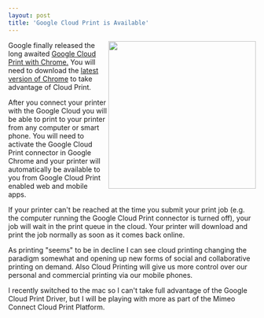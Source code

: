 ```yaml
---
layout: post
title: 'Google Cloud Print is Available'
---
```

<img src="http://kinlane-productions.s3.amazonaws.com/cloudprint.jpg" alt="" width="300" align="right" />Google finally released the long awaited <a href="http://www.google.com/chrome/intl/en/p/cloudprint.html" target="_blank">Google Cloud Print with Chrome.</a> You will need to download the <a href="http://www.google.com/chrome" target="_blank">latest version of Chrome</a> to take advantage of Cloud Print.<p></p>
After you connect your printer with the Google Cloud you will be able to print to your printer from any computer or smart phone.  You will need to activate the Google Cloud Print connector in Google Chrome and your printer will automatically be available to you from Google Cloud Print enabled web and mobile apps.<p></p>
If your printer can't be reached at the time you submit your print job (e.g. the computer running the Google Cloud Print connector is turned off), your job will wait in the print queue in the cloud. Your printer will download and print the job normally as soon as it comes back online.<p></p>
As printing "seems" to be in decline I can see cloud printing changing the paradigm somewhat and opening up new forms of social and collaborative printing on demand. Also Cloud Printing will give us more control over our personal and commercial printing via our mobile phones.<p></p>
I recently switched to the mac so I can't take full advantage of the Google Cloud Print Driver, but I will be playing with more as part of the Mimeo Connect Cloud Print Platform.